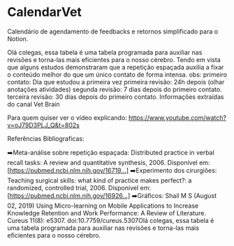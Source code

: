# CalendarVet
Calendário de agendamento de feedbacks e retornos simplificado para o Notion.


Olá colegas, essa tabela é uma tabela programada para auxiliar nas revisões e torna-las mais eficientes para o nosso cérebro.
Tendo em vista que alguns estudos demonstraram que a repetição espaçada auxilia a fixar o conteúdo melhor do que um único contato de forma intensa. 
obs: 
primeiro contato: Dia que estudou a primeira vez
primeira revisão: 24h depois (olhar anotações atividades)
segunda revisão:  7 dias depois do primeiro contato.
terceira revisão: 30  dias depois do primeiro contato.
Informações extraídas do canal Vet Brain

Para quem quiser ver o vídeo explicando: https://www.youtube.com/watch?v=oJ79D3PLJ_Q&t=802s

Referências Bibliograficas: 

➡️Meta-análise sobre repetição espaçada: Distributed practice in verbal recall tasks: A review and quantitative synthesis, 2006. Disponível em: [https://pubmed.ncbi.nlm.nih.gov/16719...]
➡️Experimento dos cirurgiões: Teaching surgical skills: what kind of practice makes perfect?: a randomized, controlled trial, 2006. Disponível em: [https://pubmed.ncbi.nlm.nih.gov/16926...]
➡️Gráficos: Shail M S (August 02, 2019) Using Micro-learning on Mobile Applications to Increase Knowledge Retention and Work Performance: A Review of Literature. Cureus 11(8): e5307. doi:10.7759/cureus.5307Olá colegas, essa tabela é uma tabela programada para auxiliar nas revisões e torna-las mais eficientes para o nosso cérebro.
